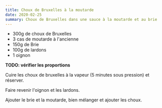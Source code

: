 ```yaml
---
title: Choux de Bruxelles à la moutarde
date: 2020-02-25
summary: Choux de Bruxelles dans une sauce à la moutarde et au brie
---
```


* 300g de choux de Bruxelles
* 3 cas de moutarde à l'ancienne
* 150g de Brie
* 100g de lardons
* 1 oignon


**TODO: vérifier les proportions**


Cuire les choux de bruxelles à la vapeur (5 minutes sous pression) et réserver.

Faire revenir l'oignon et les lardons.

Ajouter le brie et la moutarde, bien mélanger et ajouter les choux.


